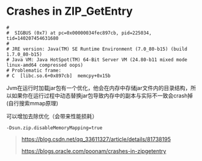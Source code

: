 # Crashes in ZIP_GetEntry

```shell
#
#  SIGBUS (0x7) at pc=0x00000034fec897cb, pid=225034, tid=140207454631680
#
# JRE version: Java(TM) SE Runtime Environment (7.0_80-b15) (build 1.7.0_80-b15)
# Java VM: Java HotSpot(TM) 64-Bit Server VM (24.80-b11 mixed mode linux-amd64 compressed oops)
# Problematic frame:
# C  [libc.so.6+0x897cb]  memcpy+0x15b

```

Jvm在运行时加载jar包有一个优化，他会在内存中存储jar文件内的目录结构，所以如果你在运行过程中动态替换jar包导致内存中的副本与实际不一致会crash掉 (自行搜索mmap原理)

可以增加去除优化（会带来性能损耗）

```shell
-Dsun.zip.disableMemoryMapping=true
```

> https://blog.csdn.net/qq_33611327/article/details/81738195
>
>  https://blogs.oracle.com/poonam/crashes-in-zipgetentry
